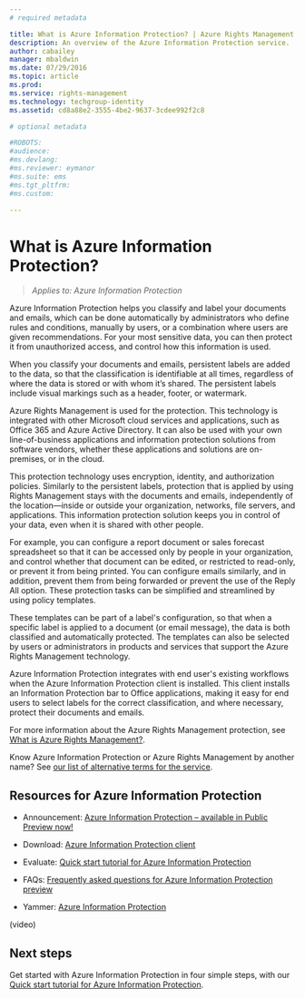 ```yaml
---
# required metadata

title: What is Azure Information Protection? | Azure Rights Management
description: An overview of the Azure Information Protection service.
author: cabailey
manager: mbaldwin
ms.date: 07/29/2016
ms.topic: article
ms.prod:
ms.service: rights-management
ms.technology: techgroup-identity
ms.assetid: cd8a88e2-3555-4be2-9637-3cdee992f2c8

# optional metadata

#ROBOTS:
#audience:
#ms.devlang:
#ms.reviewer: eymanor
#ms.suite: ems
#ms.tgt_pltfrm:
#ms.custom:

---
```


# What is Azure Information Protection?

>*Applies to: Azure Information Protection*

Azure Information Protection helps you classify and label your documents and emails, which can be done automatically by administrators who define rules and conditions, manually by users, or a combination where users are given recommendations. For your most sensitive data, you can then protect it from unauthorized access, and control how this information is used.

When you classify your documents and emails, persistent labels are added to the data, so that the classification is identifiable at all times, regardless of where the data is stored or with whom it’s shared. The persistent labels include visual markings such as a header, footer, or watermark. 

Azure Rights Management is used for the protection. This technology is integrated with other Microsoft cloud services and applications, such as Office 365 and Azure Active Directory. It can also be used with your own line-of-business applications and information protection solutions from software vendors, whether these applications and solutions are on-premises, or in the cloud.

This protection technology uses encryption, identity, and authorization policies. Similarly to the persistent labels, protection that is applied by using Rights Management stays with the documents and emails, independently of the location—inside or outside your organization, networks, file servers, and applications. This information protection solution keeps you in control of your data, even when it is shared with other people.

For example, you can configure a report document or sales forecast spreadsheet so that it can be accessed only by people in your organization, and control whether that document can be edited, or restricted to read-only, or prevent it from being printed. You can configure emails similarly, and in addition, prevent them from being forwarded or prevent the use of the Reply All option. These protection tasks can be simplified and streamlined by using policy templates.

These templates can be part of a label's configuration, so that when a specific label is applied to a document (or email message), the data is both classified and automatically protected. The templates can also be selected by users or administrators in products and services that support the Azure Rights Management technology.

Azure Information Protection integrates with end user's existing workflows when the Azure Information Protection client is installed. This client installs an Information Protection bar to Office applications, making it easy for end users to select labels for the correct classification, and where necessary, protect their documents and emails.

For more information about the Azure Rights Management protection, see [What is Azure Rights Management?](what-is-azure-rms.md).

Know Azure Information Protection or Azure Rights Management by another name? See [our list of alternative terms for the service](azure-rms-aka.md).

## Resources for Azure Information Protection

- Announcement: [Azure Information Protection – available in Public Preview now!](https://blogs.technet.microsoft.com/enterprisemobility/2016/07/12/azure-information-protection-public-preview-available-now/)

- Download: [Azure Information Protection client](https://www.microsoft.com/en-us/download/details.aspx?id=53018)

- Evaluate: [Quick start tutorial for Azure Information Protection](infoprotect-quick-start-tutorial.md) 

- FAQs: [Frequently asked questions for Azure Information Protection preview](faq.md)

- Yammer: [Azure Information Protection](https://www.yammer.com/askipteam/#/threads/inGroup?type=in_group&feedId=8652489&view=all)


(video)

## Next steps

Get started with Azure Information Protection in four simple steps, with our [Quick start tutorial for Azure Information Protection](infoprotect-quick-start-tutorial.md).